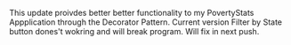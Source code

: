 This update proivdes better better functionality to my PovertyStats Appplication through the Decorator Pattern. Current version Filter by State button dones't wokring and will break program. Will fix in next push.
